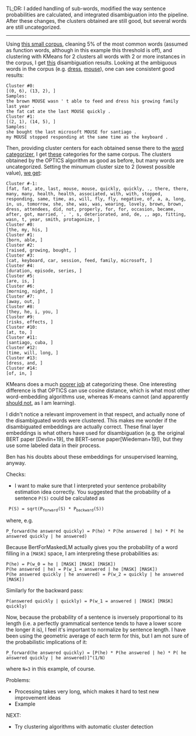 TL;DR: 
I added handling of sub-words, modified the way sentence probabilities
are calculated, and integrated disambiguation into the pipeline.
After these changes, the clusters obtained are still good, but several
words are still uncategorized.
**********
Using [this small corpus](../vocabularies/smallWSD_corpus.vocab), cleaning 5%
of the most common words (assumed as function words, although in this
example this threshold is off), and clustering with KMeans for 2 clusters
all words with 2 or more instances in the corpus, 
I get [this](../tests/smallWSD_KMeans_k2) disambiguation results.
Looking at the ambiguous words in the corpus (e.g. [dress](../tests/smallWSD_KMeans_k2/dress.disamb),
[mouse](../tests/smallWSD_KMeans_k2/mouse.disamb)),
one can see
consistent good results:
```
Cluster #0:
[(0, 6), (13, 2), ]
Samples:
the brown MOUSE wasn ' t able to feed and dress his growing family last year .
the fat cat ate the last MOUSE quickly .
Cluster #1:
[(2, 1), (14, 5), ]
Samples:
she bought the last microsoft MOUSE for santiago .
my MOUSE stopped responding at the same time as the keyboard .
```
Then, providing cluster centers for each obtained sense there to the
[word categorizer](../src/word_categorizer.py), I get 
[these](../tests/smallWSD_cat)
categories for the same corpus.
The clusters obtained by the OPTICS algorithm as good as before, but many
words are uncategorized.
Setting the minumum cluster size to 2 (lowest possible value), 
[we get](../tests/smallWSD_cat/OPTICS_min_samples_2.wordcat):
```
Cluster #-1:
[fat, fat, ate, last, mouse, mouse, quickly, quickly, ., there, there, many, many, health, health, associated, with, with, stopped, responding, same, time, as, will, fly, fly, negative, of, a, a, long, in, us, tomorrow, she, she, was, was, wearing, lovely, brown, brown, dress, attendees, did, not, properly, for, for, occasion, became, after, got, married, ', ', s, deteriorated, and, de, ,, ago, fitting, wasn, t, year, smith, protagonize, ]
Cluster #0:
[the, my, his, ]
Cluster #1:
[born, able, ]
Cluster #2:
[raised, growing, bought, ]
Cluster #3:
[cat, keyboard, car, session, feed, family, microsoft, ]
Cluster #4:
[duration, episode, series, ]
Cluster #5:
[are, is, ]
Cluster #6:
[morning, night, ]
Cluster #7:
[away, out, ]
Cluster #8:
[they, he, i, you, ]
Cluster #9:
[risks, effects, ]
Cluster #10:
[at, to, ]
Cluster #11:
[santiago, cuba, ]
Cluster #12:
[time, will, long, ]
Cluster #13:
[dress, and, ]
Cluster #14:
[of, in, ]
```
KMeans does a much [poorer job](../tests/smallWSD_cat/KMeans_k_10.wordcat) 
at categorizing these.
One interesting difference is that OPTICS can use cosine distance, which is
what most other word-embedding algorithms use, whereas K-means cannot
(and apparently [should not](), as I am learning).

I didn't notice a relevant improvement in that respect, and actually none
of the disambiguated words were clustered.
This makes me wonder if the disambiguated embeddings are actually correct.
These final layer embeddings is what others have used for disambiguation 
(e.g. 
the original BERT paper [Devlin+19], the BERT-sense paper[Wiedeman+19]),
but they use some labeled data in their process.

Ben has his doubts about these embeddings for unsupervised learning, anyway.


Checks:
- I want to make sure that I interpreted your sentence probability estimation
idea correctly.
You suggested that the probability of a sentence `P(S)` could be calculated as

<code> P(S) = sqrt(P<sub>forward</sub>(S) * P<sub>backward</sub>(S)) </code>

where, e.g.

```
P_forward(he answered quickly) = P(he) * P(he answered | he) * P( he answered quickly | he answered)
```
Because BertForMaskedLM actually gives you the probability of a word
filling in a `[MASK]` space, I am interpreting these probabilities as:
```
P(he) = P(w_0 = he | [MASK] [MASK] [MASK])
P(he answered | he) = P(w_1 = answered | he [MASK] [MASK])
P(he answered quickly | he answered) = P(w_2 = quickly | he answered [MASK])
```
Similarly for the backward pass:
```
P(answered quickly | quickly) = P(w_1 = answered | [MASK] [MASK] quickly)
```

Now, because the probability of a sentence is inversely proportional to its
length (i.e. a perfectly grammatical sentence tends to have a lower score 
the longer it is), I feel it's important to normalize by sentence length.
I have been using the geometric average of each term for this, but I am
not sure of the probabilistic implications of it:
```
P_forward(he answered quickly) = [P(he) * P(he answered | he) * P( he answered quickly | he answered)]^(1/N)
```
where `N=3` in this example, of course.

Problems:
- Processing takes very long, which makes it hard to test new improvement
ideas
- Example

NEXT:
- Try clustering algorithms with automatic cluster detection